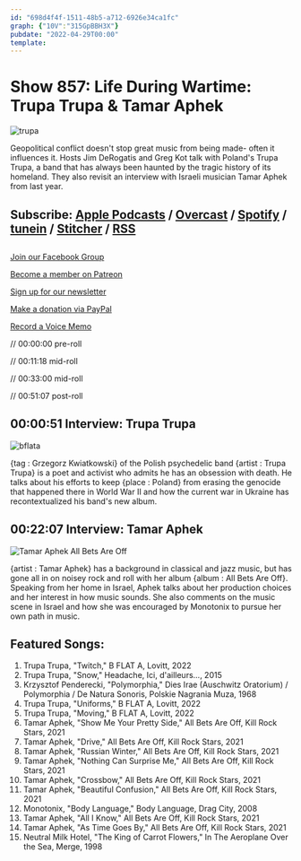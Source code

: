 ```yaml
---
id: "698d4f4f-1511-48b5-a712-6926e34ca1fc"
graph: {"10V":"315GpBBH3X"}
pubdate: "2022-04-29T00:00"
template: 
---
```






# Show 857: Life During Wartime: Trupa Trupa & Tamar Aphek

![trupa](https://static.soundopinions.org/images/2022/trupa-trupa.jpeg)

Geopolitical conflict doesn't stop great music from being made- often it influences it. Hosts Jim DeRogatis and Greg Kot talk with Poland's Trupa Trupa, a band that has always been haunted by the tragic history of its homeland. They also revisit an interview with Israeli musician Tamar Aphek from last year. 



## Subscribe: [Apple Podcasts](https://itunes.apple.com/us/podcast/sound-opinions/id94793843) / [Overcast](https://overcast.fm/itunes94793843/sound-opinions) / [Spotify](https://open.spotify.com/show/1kNR8YL7TBrQuRxDdS4wtU) / [tunein](https://tunein.com/podcasts/Music-Podcasts/Sound-Opinions-p60273/) / [Stitcher](http://www.stitcher.com/podcast/sound-opinions) / [RSS](https://feeds.simplecast.com/Nn6fjnB0)



## 

[Join our Facebook Group](https://bit.ly/3sivr9T)

[Become a member on Patreon](https://bit.ly/3slWZvc)

[Sign up for our newsletter](https://bit.ly/3eEvRnG)

[Make a donation via PayPal](https://bit.ly/3dmt9lU)

[Record a Voice Memo](https://bit.ly/2RyD5Ah)

// 00:00:00 pre-roll

// 00:11:18 mid-roll

// 00:33:00 mid-roll

// 00:51:07 post-roll



## 00:00:51 Interview: Trupa Trupa

![bflata](https://static.soundopinions.org/images/2022/b-flat-a.webp)

{tag : Grzegorz Kwiatkowski} of the Polish psychedelic band {artist : Trupa Trupa} is a poet and activist who admits he has an obsession with death. He talks about his efforts to keep {place : Poland} from erasing the genocide that happened there in World War II and how the current war in Ukraine has recontextualized his band's new album.



## 00:22:07 Interview: Tamar Aphek

![Tamar Aphek All Bets Are Off](https://static.soundopinions.org/assets/857/10V12.jpg)

{artist : Tamar Aphek} has a background in classical and jazz music, but has gone all in on noisey rock and roll with her album {album : All Bets Are Off}. Speaking from her home in Israel, Aphek talks about her production choices and her interest in how music sounds. She also comments on the music scene in Israel and how she was encouraged by Monotonix to pursue her own path in music.



## Featured Songs:

1. Trupa Trupa, "Twitch," B FLAT A, Lovitt, 2022
2. Trupa Trupa, "Snow," Headache, Ici, d'ailleurs..., 2015
3. Krzysztof Penderecki, "Polymorphia," Dies Irae (Auschwitz Oratorium) / Polymorphia / De Natura Sonoris, Polskie Nagrania Muza, 1968
4. Trupa Trupa, "Uniforms," B FLAT A, Lovitt, 2022
5. Trupa Trupa, "Moving," B FLAT A, Lovitt, 2022
6. Tamar Aphek, "Show Me Your Pretty Side," All Bets Are Off, Kill Rock Stars, 2021
7. Tamar Aphek, "Drive," All Bets Are Off, Kill Rock Stars, 2021
8. Tamar Aphek, "Russian Winter," All Bets Are Off, Kill Rock Stars, 2021
9. Tamar Aphek, "Nothing Can Surprise Me," All Bets Are Off, Kill Rock Stars, 2021
10. Tamar Aphek, "Crossbow," All Bets Are Off, Kill Rock Stars, 2021
11. Tamar Aphek, "Beautiful Confusion," All Bets Are Off, Kill Rock Stars, 2021
12. Monotonix, "Body Language," Body Language, Drag City, 2008
13. Tamar Aphek, "All I Know," All Bets Are Off, Kill Rock Stars, 2021
14. Tamar Aphek, "As Time Goes By," All Bets Are Off, Kill Rock Stars, 2021
15. Neutral Milk Hotel, "The King of Carrot Flowers," In The Aeroplane Over the Sea, Merge, 1998